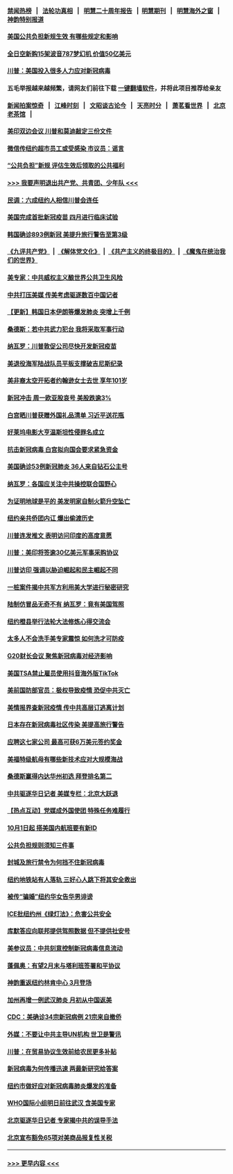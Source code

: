 #### [禁闻热榜](热点新闻.md?=0)  &nbsp;&nbsp;|&nbsp;&nbsp; [法轮功真相](https://github.com/gfw-breaker/truth/blob/master/README.md?=0) &nbsp;&nbsp;|&nbsp;&nbsp; [明慧二十周年报告](https://github.com/gfw-breaker/mh-reports/blob/master/README.md?=0) &nbsp;&nbsp;|&nbsp;&nbsp;[明慧期刊](https://github.com/gfw-breaker/mh-qikan) &nbsp;&nbsp;|&nbsp;&nbsp; [明慧海外之窗](https://github.com/gfw-breaker/mh-news/blob/master/README.md?=0) &nbsp;&nbsp;|&nbsp;&nbsp; [神韵特别报道](https://github.com/gfw-breaker/mh-news/blob/master/shenyun.md?=0)
#### [美国公共负担新规生效 有哪些规定和影响](../pages/nsc412/n11893866.md?t=02260331) 
#### [全日空新购15架波音787梦幻机 价值50亿美元](../pages/nsc412/n11895154.md?t=02260331) 
#### [川普：美国投入很多人力应对新冠病毒](../pages/nsc412/n11894977.md?t=02260331) 
#### 五毛举报越来越频繁，请网友们前往下载 [一键翻墙软件](https://github.com/gfw-breaker/ssr-accounts)，并将此项目推荐给亲友
#### [新闻拍案惊奇](https://github.com/gfw-breaker/banned-news/blob/master/pages/link4.md) &nbsp;&nbsp;|&nbsp;&nbsp; [江峰时刻](https://github.com/gfw-breaker/banned-news/blob/master/pages/link4.md) &nbsp;&nbsp;|&nbsp;&nbsp; [文昭谈古论今](https://github.com/gfw-breaker/banned-news/blob/master/pages/link4.md) &nbsp;&nbsp;|&nbsp;&nbsp; [天亮时分](https://github.com/gfw-breaker/banned-news/blob/master/pages/link4.md) &nbsp;&nbsp;|&nbsp;&nbsp; [萧茗看世界](https://github.com/gfw-breaker/banned-news/blob/master/pages/link4.md) &nbsp;&nbsp;|&nbsp;&nbsp; [北京老茶馆](https://github.com/gfw-breaker/banned-news/blob/master/pages/link4.md) &nbsp;&nbsp;|&nbsp;&nbsp; 
#### [美印双边会议 川普和莫迪敲定三份文件](../pages/nsc412/n11894247.md?t=02260331) 
#### [微信传纽约超市员工或受感染 市议员：谣言](../pages/nsc412/n11893861.md?t=02260331) 
#### [“公共负担”新规  评估生效后领取的公共福利](../pages/nsc412/n11893847.md?t=02260331) 
#### [>>> 我要声明退出共产党、共青团、少年队 <<<](https://github.com/begood0513/goodnews/blob/master/quit/letter.md) 
#### [民调：六成纽约人相信川普会连任](../pages/nsc412/n11893884.md?t=02260331) 
#### [美国完成首批新冠疫苗 四月进行临床试验](../pages/nsc412/n11893526.md?t=02260331) 
#### [韩国确诊893例新冠 美提升旅行警告至第3级](../pages/nsc412/n11893662.md?t=02260331) 
#### [《九评共产党》](https://github.com/begood0513/9ping.md/blob/master/README.md) &nbsp;|&nbsp; [《解体党文化》](../../../../jtdwh.md/blob/master/README.md)  &nbsp;|&nbsp; [《共产主义的终极目的》](../../../../gczydzjmd.md/blob/master/README.md) &nbsp;|&nbsp; [《魔鬼在统治我们的世界》](../../../../mgztzwmdsj.md/blob/master/README.md) 
#### [美专家：中共威权主义酿世界公共卫生风险](../pages/nsc412/n11893474.md?t=02260331) 
#### [中共打压美媒 传美考虑驱逐数百中国记者](../pages/nsc412/n11893178.md?t=02260331) 
#### [【更新】韩国日本伊朗等爆发肺炎 突增上千例](../pages/nsc412/n11890652.md?t=02260331) 
#### [桑德斯：若中共武力犯台 我将采取军事行动](../pages/nsc412/n11893282.md?t=02260331) 
#### [纳瓦罗：川普敦促公司尽快开发新冠疫苗](../pages/nsc412/n11893211.md?t=02260331) 
#### [美退役海军陆战队员平板支撑破吉尼斯纪录](../pages/nsc412/n11893022.md?t=02260331) 
#### [美非裔太空开拓者约翰逊女士去世 享年101岁](../pages/nsc412/n11892917.md?t=02260331) 
#### [新冠冲击 周一欧亚股哀号 美股跌逾3%](../pages/nsc412/n11892648.md?t=02260331) 
#### [白宫晒川普获赠外国礼品清单 习近平送花瓶](../pages/nsc412/n11892985.md?t=02260331) 
#### [好莱坞电影大亨温斯坦性侵罪名成立](../pages/nsc412/n11892907.md?t=02260331) 
#### [抗击新冠病毒 白宫拟向国会要求紧急资金](../pages/nsc412/n11892943.md?t=02260331) 
#### [美国确诊53例新冠肺炎 36人来自钻石公主号](../pages/nsc412/n11892877.md?t=02260331) 
#### [纳瓦罗：各国应关注中共操控联合国野心](../pages/nsc412/n11892856.md?t=02260331) 
#### [为证明地球是平的 美发明家自制火箭升空坠亡](../pages/nsc412/n11892645.md?t=02260331) 
#### [纽约亲共侨团内讧 爆出偷渡历史](../pages/nsc412/n11891235.md?t=02260331) 
#### [川普连发推文 表明访问印度的高度意愿](../pages/nsc412/n11891927.md?t=02260331) 
#### [川普：美印将签逾30亿美元军事采购协议](../pages/nsc412/n11892494.md?t=02260331) 
#### [川普访印 强调以胁迫崛起和民主崛起不同](../pages/nsc412/n11891855.md?t=02260331) 
#### [一桩案件揭中共军方利用美大学进行秘密研究](../pages/nsc412/n11891206.md?t=02260331) 
#### [陆制仿冒品无奇不有 纳瓦罗：竟有美国驾照](../pages/nsc412/n11890953.md?t=02260331) 
#### [纽约橙县举行法轮大法修炼心得交流会](../pages/nsc412/n11890760.md?t=02260331) 
#### [太多人不会洗手美专家震惊 如何洗才可防疫](../pages/nsc412/n11875866.md?t=02260331) 
#### [G20财长会议 聚焦新冠病毒对经济影响](../pages/nsc412/n11890400.md?t=02260331) 
#### [美国TSA禁止雇员使用抖音海外版TikTok](../pages/nsc412/n11890500.md?t=02260331) 
#### [美前国防部官员：极权导致疫情 恐促中共灭亡](../pages/nsc412/n11889092.md?t=02260331) 
#### [美情报界查新冠疫情 传中共高层订逃离计划](../pages/nsc412/n11888161.md?t=02260331) 
#### [日本存在新冠病毒社区传染 美提高旅行警告](../pages/nsc412/n11889917.md?t=02260331) 
#### [应聘这七家公司 最高可获6万美元签约奖金](../pages/nsc412/n11879446.md?t=02260331) 
#### [美福特级航母有哪些新技术应对大规模海战](../pages/nsc412/n11882087.md?t=02260331) 
#### [桑德斯赢得内达华州初选 拜登排名第二](../pages/nsc412/n11888760.md?t=02260331) 
#### [中共驱逐华日记者 美媒专栏：北京大跃退](../pages/nsc412/n11888453.md?t=02260331) 
#### [【热点互动】党媒成外国使团 特殊任务难履行](../pages/nsc412/n11888306.md?t=02260331) 
#### [10月1日起 搭美国内航班要有新ID](../pages/nsc412/n11888243.md?t=02260331) 
#### [公共负担规则须知三件事](../pages/nsc412/n11888123.md?t=02260331) 
#### [封城及旅行禁令为何挡不住新冠病毒](../pages/nsc412/n11888067.md?t=02260331) 
#### [纽约地铁站有人落轨   三好心人跳下将其安全救出](../pages/nsc412/n11888088.md?t=02260331) 
#### [被传“骗婚”纽约华女告华男诽谤](../pages/nsc412/n11887303.md?t=02260331) 
#### [ICE批纽约州《绿灯法》：危害公共安全](../pages/nsc412/n11887285.md?t=02260331) 
#### [库默答应向联邦提供驾照数据 但不提供社安号](../pages/nsc412/n11887269.md?t=02260331) 
#### [美参议员：中共刻意控制新冠病毒信息流动](../pages/nsc412/n11887949.md?t=02260331) 
#### [蓬佩奥：有望2月末与塔利班签署和平协议](../pages/nsc412/n11887248.md?t=02260331) 
#### [神韵重返纽约林肯中心 3月登场](../pages/nsc412/n11885013.md?t=02260331) 
#### [加州再增一例武汉肺炎 月初从中国返美](../pages/nsc412/n11886929.md?t=02260331) 
#### [CDC：美确诊34宗新冠病例 21宗来自撤侨](../pages/nsc412/n11886795.md?t=02260331) 
#### [外媒：不要让中共主导UN机构 世卫是警讯](../pages/nsc412/n11886401.md?t=02260331) 
#### [川普：在贸易协议生效前给农民更多补贴](../pages/nsc412/n11886549.md?t=02260331) 
#### [新冠病毒为何传播迅速 两最新研究给答案](../pages/nsc412/n11886505.md?t=02260331) 
#### [纽约市做好应对新冠病毒肺炎爆发的准备](../pages/nsc412/n11885019.md?t=02260331) 
#### [WHO国际小组明日前往武汉 含美国专家](../pages/nsc412/n11886380.md?t=02260331) 
#### [北京驱逐华日记者 专家揭中共的误导手法](../pages/nsc412/n11886124.md?t=02260331) 
#### [北京宣布豁免65项对美商品报复性关税](../pages/nsc412/n11885960.md?t=02260331) 

----
#### [ >>> 更早内容 <<< ](../indexes/nsc412-earlier.md)
